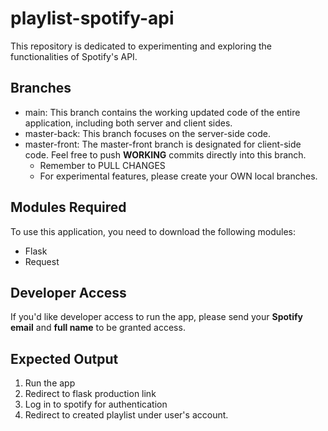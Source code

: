# playlist-spotify-api
This repository is dedicated to experimenting and exploring the functionalities of Spotify's API.

## Branches
  -  main: This branch contains the working updated code of the entire application, including both server and client sides.
  - master-back: This branch focuses on the server-side code.
  - master-front: The master-front branch is designated for client-side code. Feel free to push **WORKING** commits directly into this branch. 
    - Remember to PULL CHANGES
    - For experimental features, please create your OWN local branches.

## Modules Required
To use this application, you need to download the following modules:
  - Flask
  - Request

## Developer Access
If you'd like developer access to run the app, please send your **Spotify email** and **full name** to be granted access.

## Expected Output
1. Run the app
2. Redirect to flask production link
3. Log in to spotify for authentication
4. Redirect to created playlist under user's account.
